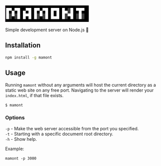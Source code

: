 
![alt text](assets/logo.png "Title")

Simple development server on Node.js 🤘

## Installation

```sh
npm install -g mamont
```

## Usage

Running `mamont` without any arguments will host the current directory as a static web site on any free port. Navigating to the server will render your `index.html`, if that file exists.

```sh
$ mamont
```

### Options

`-p` - Make the web server accessible from the port you specified.  
`-t` -	Starting with a specific document root directory.  
`-h` -	Show help.  

Example:

```
mamont -p 3000
```